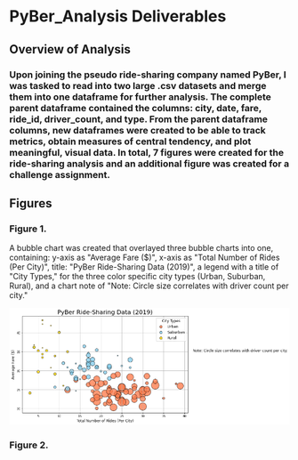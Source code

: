 # PyBer_Analysis Deliverables

## Overview of Analysis

### Upon joining the pseudo ride-sharing company named PyBer, I was tasked to read into two large .csv datasets and merge them into one dataframe for further analysis. The complete parent dataframe contained the columns: city, date, fare, ride_id, driver_count, and type. From the parent dataframe columns, new dataframes were created to be able to track metrics, obtain measures of central tendency, and plot meaningful, visual data. In total, 7 figures were created for the ride-sharing analysis and an additional figure was created for a challenge assignment.

## Figures

### Figure 1.
A bubble chart was created that overlayed three bubble charts into one, containing: y-axis as "Average Fare ($)", x-axis as "Total Number of Rides (Per City)", title: "PyBer Ride-Sharing Data (2019)", a legend with a title of "City Types," for the three color specific city types (Urban, Suburban, Rural), and a chart note of "Note: Circle size correlates with driver count per city."

![image](https://github.com/derekhuggens/PyBer_Analysis/blob/a4167dfe92cc4c339840c20f49fcb79f72133572/analysis/Fig1.png)

### Figure 2.

